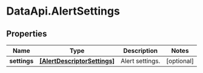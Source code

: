 # DataApi.AlertSettings

## Properties
Name | Type | Description | Notes
------------ | ------------- | ------------- | -------------
**settings** | [**[AlertDescriptorSettings]**](AlertDescriptorSettings.md) | Alert settings. | [optional] 
